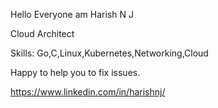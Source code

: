 Hello Everyone am Harish N J

Cloud Architect

Skills: Go,C,Linux,Kubernetes,Networking,Cloud

Happy to help you to fix issues.

https://www.linkedin.com/in/harishnj/


